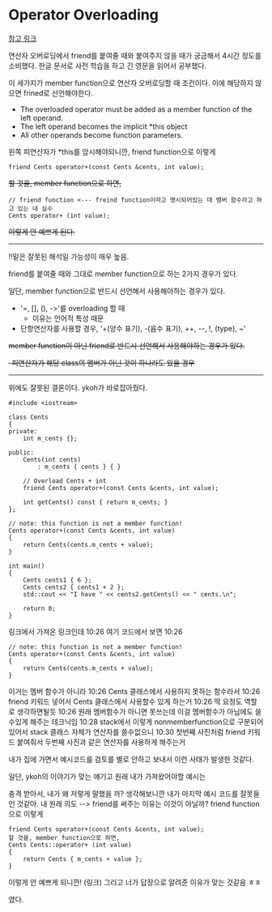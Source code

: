 # Operator Overloading

[참고 링크](https://www.learncpp.com/cpp-tutorial/overloading-operators-using-member-functions/)

연산자 오버로딩에서 friend를 붙여줄 때와 붙여주지 않을 때가 궁금해서 4시간 정도를 소비했다. 한글 문서로 사전 학습을 하고 긴 영문을 읽어서 공부했다.

이 세가지가 member function으로 연산자 오버로딩할 때 조건이다. 이에 해당하지 않으면 frined로 선언해야한다.

- The overloaded operator must be added as a member function of the left operand.
- The left operand becomes the implicit *this object
- All other operands become function parameters.

왼쪽 피연산자가 *this를 암시해야되니깐, friend function으로 이렇게

```
friend Cents operator+(const Cents &cents, int value);
```

~~할 것을, member function으로 하면,~~

```
// friend function <--- freind function이라고 명시되어있는 데 멤버 함수라고 하고 있는 내 실수
Cents operator+ (int value);
```

~~이렇게 안 예쁘게 된다.~~



----------------
!!밑은 잘못된 해석일 가능성이 매우 높음.

friend를 붙여줄 때와 그대로 member function으로 하는 2가지 경우가 있다.

일단, member function으로 반드시 선언해서 사용해야하는 경우가 있다.

- '=, [], (), ->'를 overloading 할 때
    - 이유는 언어적 특성 때문
- 단항연산자를 사용할 경우, '+(양수 표기), -(음수 표기), ++, --, !, (type), ~'


~~member function이 아닌 friend로 반드시 선언해서 사용해야하는 경우가 있다.~~

~~-피연산자가 해당 class의 멤버가 아닌 것이 하나라도 있을 경우~~

----------------
위에도 잘못된 결론이다. ykoh가 바로잡아줬다.

```
#include <iostream>

class Cents
{
private:
    int m_cents {};

public:
    Cents(int cents)
        : m_cents { cents } { }

    // Overload Cents + int
    friend Cents operator+(const Cents &cents, int value);

    int getCents() const { return m_cents; }
};

// note: this function is not a member function!
Cents operator+(const Cents &cents, int value)
{
    return Cents(cents.m_cents + value);
}

int main()
{
	Cents cents1 { 6 };
	Cents cents2 { cents1 + 2 };
	std::cout << "I have " << cents2.getCents() << " cents.\n";

	return 0;
}
```
링크에서 가져온 링크인데
10:26
여기 코드에서 보면
10:26
```
// note: this function is not a member function!
Cents operator+(const Cents &cents, int value)
{
    return Cents(cents.m_cents + value);
}
```
이거는 멤버 함수가 아니라
10:26
Cents 클래스에서 사용하지 못하는 함수라서
10:26
friend 키워드 넣어서 Cents 클래스에서 사용할수 있게 하는거
10:26
딱 요정도 역할로 생각하면될듯
10:26
원래 멤버함수가 아니면 못쓰는데 이걸 멤버함수가 아님에도 쓸수있게 해주는 테크닉임
10:28
stack에서 이렇게 nonmemberfunction으로 구분되어있어서
stack 클래스 자체가 연산자를 쓸수없으니
10:30
첫번째 사진처럼 friend 키워드 붙여줘서 두번째 사진과 같은 연산자를 사용하게 해주는거


내가 집에 가면서 예시코드를 검토를 별로 안하고 보내서 이런 사태가 발생한 것같다.

일단, ykoh의 이야기가 맞는 얘기고 원래 내가 가져왔어야할 예시는 

충격 받아서, 내가 왜 저렇게 말했을 까? 생각해보니깐 내가 마지막 예시 코드를 잘못들인 것같아.
내 원래 의도 -->
friend를 써주는 이유는 이것이 아닐까?
friend function으로 이렇게
```
friend Cents operator+(const Cents &cents, int value);
할 것을, member function으로 하면,
Cents Cents::operator+ (int value)
{
    return Cents { m_cents + value };
}
```
이렇게 안 예쁘게 되니깐! (링크)
그리고 너가 답장으로 알려준 이유가 맞는 것같음 ㅎㅎ

였다.